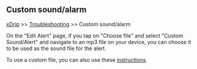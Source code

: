 ## Custom sound/alarm
[xDrip](../README.md) >> [Troubleshooting](./Troubleshooting_page) >> Custom sound/alarm  
  
On the "Edit Alert" page, if you tap on "Choose file" and select "Custom Sound/Alert" and navigate to an mp3 file on your device, you can choose it to be used as the sound file for the alert.  
  
To use a custom file, you can also use these [instructions](./Custom-Alert-Sound.md).  
